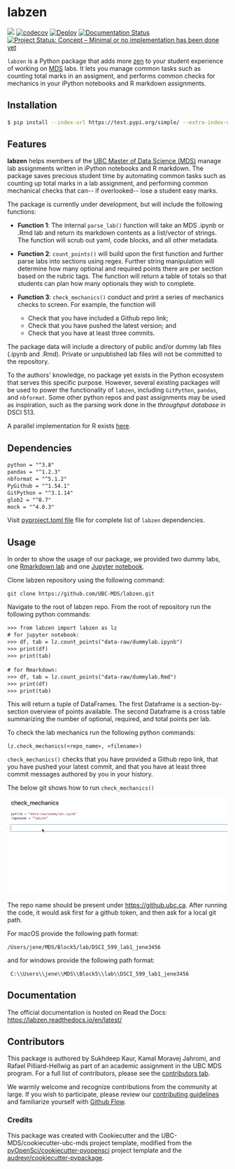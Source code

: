 # labzen 

![](https://github.com/UBC-MDS/labzen/workflows/build/badge.svg) 
[![codecov](https://codecov.io/gh/UBC-MDS/labzen/branch/main/graph/badge.svg)](https://codecov.io/gh/UBC-MDS/labzen) 
[![Deploy](https://github.com/UBC-MDS/labzen/actions/workflows/deploy.yml/badge.svg)](https://github.com/UBC-MDS/labzen/actions/workflows/deploy.yml) 
[![Documentation Status](https://readthedocs.org/projects/labzen/badge/?version=latest)](https://labzen.readthedocs.io/en/latest/?badge=latest)
[![Project Status: Concept – Minimal or no implementation has been done yet](https://www.repostatus.org/badges/latest/concept.svg)](https://www.repostatus.org/#concept)


`labzen` is a Python package that adds more [zen](https://en.wikipedia.org/wiki/Zen) to your student experience of working on [MDS](https://masterdatascience.ubc.ca/) labs. It lets you manage common tasks such as counting total marks in an assigment, and performs common checks for mechanics in your iPython notebooks and R markdown assignments.

## Installation

```bash
$ pip install --index-url https://test.pypi.org/simple/ --extra-index-url https://pypi.org/simple labzen
```

## Features

**labzen** helps members of the [UBC Master of Data Science (MDS)](https://masterdatascience.ubc.ca/) manage lab assignments written in iPython notebooks and R markdown. The package saves precious student time by automating common tasks such as counting up total marks in a lab assignment, and performing common mechanical checks that can-- if overlooked-- lose a student easy marks.

The package is currently under development, but will include the following functions:

- **Function 1**: The internal `parse_lab()` function will take an MDS .ipynb or .Rmd lab and return its markdown contents as a list/vector of strings. The function will scrub out yaml, code blocks, and all other metadata.

- **Function 2**: `count_points()` will build upon the first function and further parse labs into sections using regex. Further string manipulation will determine how many optional and required points there are per section based on the rubric tags. The function will return a table of totals so that students can plan how many optionals they wish to complete.

- **Function 3**: `check_mechanics()` conduct and print a series of mechanics checks to screen. For example, the function will
    - Check that you have included a Github repo link;
	- Check that you have pushed the latest version; and
	- Check that you have at least three commits.

The package data will include a directory of public and/or dummy lab files (.ipynb and .Rmd). Private or unpublished lab files will not be committed to the repository.

To the authors' knowledge, no package yet exists in the Python ecosystem that serves this specific purpose. However, several existing packages will be used to power the functionality of `labzen`, including `GitPython`, `pandas`, and `nbformat`. Some other python repos and past assignments may be used as inspiration, such as the parsing work done in the _throughput database_ in DSCI 513.

A parallel implementation for R exists [here](https://github.com/UBC-MDS/labzenr).

## Dependencies
```
python = "^3.8"
pandas = "^1.2.3"
nbformat = "^5.1.2"
PyGithub = "^1.54.1"
GitPython = "^3.1.14"
glob2 = "^0.7"
mock = "^4.0.3"
```
Visit [pyproject.toml file](pyproject.toml) file for complete list of `labzen` dependencies.
## Usage

In order to show the usage of our package, we provided two dummy labs, one [Rmarkdown lab](https://github.com/UBC-MDS/labzen/blob/main/data-raw/dummylab.Rmd) and one [Jupyter notebook](https://github.com/UBC-MDS/labzen/blob/main/data-raw/dummylab.ipynb).

Clone labzen repository using the following command:
```
git clone https://github.com/UBC-MDS/labzen.git
```
Navigate to the root of labzen repo. From the root of repository run the following python commands:

```
>>> from labzen import labzen as lz
# for jupyter notebook:
>>> df, tab = lz.count_points("data-raw/dummylab.ipynb")
>>> print(df)
>>> print(tab)

# for Rmarkdown:
>>> df, tab = lz.count_points("data-raw/dummylab.Rmd")
>>> print(df)
>>> print(tab)
```
 This will return a tuple of DataFrames. The first Dataframe is a section-by-section overview of points available. The second Dataframe is a cross table summarizing the number of optional, required, and total points per lab.

 To check the lab mechanics run the following python commands: 

```
lz.check_mechanics(<repo_name>, <filename>)
```

`check_mechanics()` checks that you have provided a Github repo link, that you have pushed your latest commit, and that you have at least three commit messages authored by you in your history.

The below git shows how to run `check_mechanics()`

![Here is how you can run it](check_mechanics.gif)

The repo name should be present under https://github.ubc.ca. After running the code, it would ask first for a github token, and then  ask for a local git path. 

For macOS provide the following path format:
```
/Users/jene/MDS/Block5/lab/DSCI_599_lab1_jene3456
```
and for windows provide the following path format:
```
 C:\\Users\\jene\\MDS\\Block5\\lab\\DSCI_599_lab1_jene3456
```


## Documentation

The official documentation is hosted on Read the Docs: https://labzen.readthedocs.io/en/latest/

## Contributors

This package is authored by Sukhdeep Kaur, Kamal Moravej Jahromi, and Rafael Pilliard-Hellwig as part of an academic assignment in the UBC MDS program. For a full list of contributors, please see the [contributors tab](https://github.com/UBC-MDS/labzen/graphs/contributors). 

We warmly welcome and recognize contributions from the community at large. If you wish to participate, please review our [contributing guidelines](CONTRIBUTING.rst) and familiarize yourself with [Github Flow](https://blog.programster.org/git-workflows).
### Credits

This package was created with Cookiecutter and the UBC-MDS/cookiecutter-ubc-mds project template, modified from the [pyOpenSci/cookiecutter-pyopensci](https://github.com/pyOpenSci/cookiecutter-pyopensci) project template and the [audreyr/cookiecutter-pypackage](https://github.com/audreyr/cookiecutter-pypackage).
